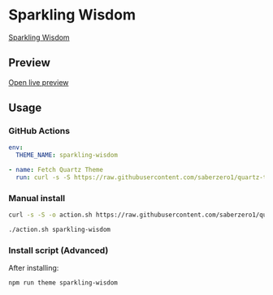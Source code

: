 # Sparkling Wisdom

[Sparkling Wisdom](#)

## Preview

[Open live preview](https://quartz-themes.github.io/sparkling-wisdom/)

## Usage

### GitHub Actions

```yaml
env:
  THEME_NAME: sparkling-wisdom
```

```yaml
- name: Fetch Quartz Theme
  run: curl -s -S https://raw.githubusercontent.com/saberzero1/quartz-themes/master/action.sh | bash -s -- $THEME_NAME
```

### Manual install

```bash
curl -s -S -o action.sh https://raw.githubusercontent.com/saberzero1/quartz-themes/master/action.sh

./action.sh sparkling-wisdom
```

### Install script (Advanced)

After installing:

```bash
npm run theme sparkling-wisdom
```
